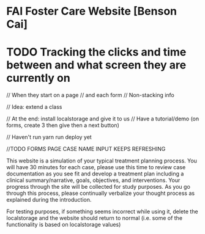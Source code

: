 # FAI Foster Care Website [Benson Cai]

# TODO Tracking the clicks and time between and what screen they are currently on
// When they start on a page // and each form
// Non-stacking info

// Idea: extend a class

// At the end: install localstorage and give it to us
// Have a tutorial/demo (on forms, create 3 then give then a next button)

// Haven't run yarn run deploy yet 

//TODO FORMS PAGE CASE NAME INPUT KEEPS REFRESHING

This website is a simulation of your typical treatment planning process. 
You will have 30 minutes for each case,
please use this time to review case documentation as you see fit and develop a treatment plan 
including a clinical summary/narrative, goals, objectives, and interventions.
Your progress through the site will be collected for study purposes. 
As you go through this process, please continually verbalize your thought process 
as explained during the introduction.

For testing purposes, if something seems incorrect while using it, delete the localstorage and
the website should return to normal
(i.e. some of the functionality is based on localstorage values)
